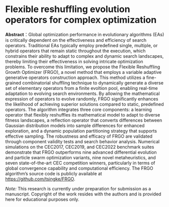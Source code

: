 # Flexible reshuffling evolution operators for complex optimization


**Abstract**：Global optimization performance in evolutionary algorithms (EAs) is critically dependent on the effectiveness and efficiency of search operators.  Traditional EAs typically employ predefined single, multiple, or hybrid operators that remain static throughout the execution, which constrains their ability to adapt to complex and dynamic search landscapes, thereby limiting their effectiveness in solving intricate optimization problems.  To overcome this limitation, we propose the Flexible Reshuffling Growth Optimizer (FRGO), a novel method that employs a variable adaptive generative operators construction approach. This method utilizes a fine-grained combinatorial shuffling technique to dynamically generate a diverse set of elementary operators from a finite evoltion pool, enabling real-time adaptation to evolving search environments. By allowing the mathematical expression of operators to evolve randomly, FRGO significantly enhances the likelihood of achieving superior solutions compared to static, predefined operators. The algorithm integrates three core components: a learning operator that flexibly reshuffles its mathematical model to adapt to diverse fitness landscapes, a reflection operator that converts differences between Gaussian distribution models into sample differences for enhanced exploration, and a dynamic population partitioning strategy that supports effective sampling. The robustness and efficacy of FRGO are validated through component validity tests and search behavior analysis. Numerical simulations on the CEC2017, CEC2019, and CEC2022 benchmark suites demonstrate that FRGO outperforms nine advanced differential evolution and particle swarm optimization variants, nine novel metaheuristics, and seven state-of-the-art CEC competition winners, particularly in terms of global convergence capability and computational efficiency. The FRGO algorithm’s source code is publicly available at https://github.com/tsingke/FRGO.


*Note:* This research is currently under preparation for submission as a manuscript. Copyright of the work resides with the authors and is provided here for educational purposes only.
